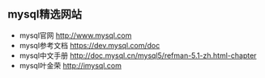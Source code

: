 ## mysql精选网站
- mysql官网 http://www.mysql.com
- mysql参考文档 https://dev.mysql.com/doc
- mysql中文手册 http://doc.mysql.cn/mysql5/refman-5.1-zh.html-chapter
- mysql叶金荣 http://imysql.com